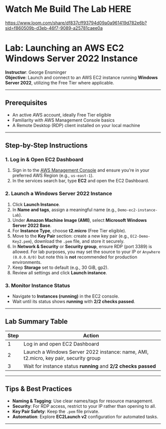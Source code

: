 # Watch Me Build The Lab HERE
https://www.loom.com/share/df837cff93794d09a0a961419d782e6b?sid=f860509b-d3eb-46f7-9089-a25781caee0a

# Lab: Launching an AWS EC2 Windows Server 2022 Instance

**Instructor**: George Ensminger  
**Objective**: Launch and connect to an AWS EC2 instance running **Windows Server 2022**, utilizing the Free Tier where applicable.

---

## Prerequisites

- An active AWS account, ideally Free Tier eligible  
- Familiarity with AWS Management Console basics  
- A Remote Desktop (RDP) client installed on your local machine

---

## Step-by-Step Instructions

### 1. Log in & Open EC2 Dashboard
1. Sign in to the [AWS Management Console](https://console.aws.amazon.com/) and ensure you’re in your preferred AWS Region (e.g., `us-east-1`).  
2. In the services search bar, type **EC2** and open the EC2 Dashboard.

### 2. Launch a Windows Server 2022 Instance
1. Click **Launch Instance**.  
2. In **Name and tags**, assign a meaningful name (e.g., `Demo-ec2-instance-Lab`).  
3. Under **Amazon Machine Image (AMI)**, select **Microsoft Windows Server 2022 Base**.  
4. For **Instance Type**, choose **t2.micro** (Free Tier eligible).  
5. Move to the **Key Pair** section: create a new key pair (e.g., `EC2-Demo-Key2.pem`), download the `.pem` file, and store it securely.  
6. In **Network & Security** or **Security group**, ensure RDP (port 3389) is allowed. For lab purposes, you may set the source to your IP or `Anywhere (0.0.0.0/0)` but note this is **not** recommended for production environments.  
7. Keep **Storage** set to default (e.g., 30 GiB, gp2).  
8. Review all settings and click **Launch instance**.

### 3. Monitor Instance Status
- Navigate to **Instances (running)** in the EC2 console.  
- Wait until its status shows **running** with **2/2 checks passed**.

---

## Lab Summary Table

| Step | Action |
|------|--------|
| 1 | Log in and open EC2 Dashboard |
| 2 | Launch a Windows Server 2022 instance: name, AMI, t2.micro, key pair, security group |
| 3 | Wait for instance status **running** and **2/2 checks passed** |


---

## Tips & Best Practices

- **Naming & Tagging**: Use clear names/tags for resource management.  
- **Security**: For RDP access, restrict to your IP rather than opening to all.  
- **Key Pair Safety**: Keep the `.pem` file private.  
- **Automation**: Explore **EC2Launch v2** configuration for automated tasks.

---





